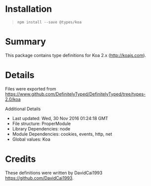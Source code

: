 # Installation
> `npm install --save @types/koa`

# Summary
This package contains type definitions for Koa 2.x (http://koajs.com).

# Details
Files were exported from https://www.github.com/DefinitelyTyped/DefinitelyTyped/tree/types-2.0/koa

Additional Details
 * Last updated: Wed, 30 Nov 2016 01:24:18 GMT
 * File structure: ProperModule
 * Library Dependencies: node
 * Module Dependencies: cookies, events, http, net
 * Global values: Koa

# Credits
These definitions were written by DavidCai1993 <https://github.com/DavidCai1993>.
